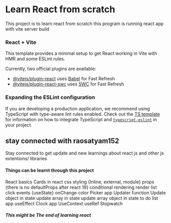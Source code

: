 # Learn React from scratch 
 This project is to learn react from scratch 
 this program is running react app with vite server build 

### React + Vite

This template provides a minimal setup to get React working in Vite with HMR and some ESLint rules.

Currently, two official plugins are available:

- [@vitejs/plugin-react](https://github.com/vitejs/vite-plugin-react/blob/main/packages/plugin-react) uses [Babel](https://babeljs.io/) for Fast Refresh
- [@vitejs/plugin-react-swc](https://github.com/vitejs/vite-plugin-react/blob/main/packages/plugin-react-swc) uses [SWC](https://swc.rs/) for Fast Refresh

### Expanding the ESLint configuration

If you are developing a production application, we recommend using TypeScript with type-aware lint rules enabled. Check out the [TS template](https://github.com/vitejs/vite/tree/main/packages/create-vite/template-react-ts) for information on how to integrate TypeScript and [`typescript-eslint`](https://typescript-eslint.io) in your project.
## stay connected with raosatyam152
Stay connected to get update and new learnings about react js and other js extentions/ libraries 

#### Things can be learnt through this project
React basics 
Cards in react 
css styling {Inline, external, module}
props {there is no defaultProps after react 19}
conditional rendering
render list
click events
{useState}
onChange
color Picker app
Updater function
Update object in state
update array in state
update array object in state
to do list app
useEffect
Clock app
UseContext
useRef
Stopwatch
##### This might be The end of learning react 
